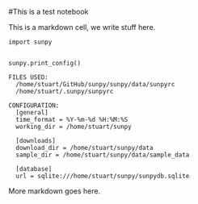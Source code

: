 
#This is a test notebook

This is a markdown cell, we write stuff here.


    import sunpy


    sunpy.print_config()

    FILES USED:
      /home/stuart/GitHub/sunpy/sunpy/data/sunpyrc
      /home/stuart/.sunpy/sunpyrc
    
    CONFIGURATION:
      [general]
      time_format = %Y-%m-%d %H:%M:%S
      working_dir = /home/stuart/sunpy
    
      [downloads]
      download_dir = /home/stuart/sunpy/data
      sample_dir = /home/stuart/sunpy/data/sample_data
    
      [database]
      url = sqlite:///home/stuart/sunpy/sunpydb.sqlite
    


More markdown goes here.
